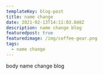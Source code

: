 ```yaml
---
templateKey: blog-post
title: name change
date: 2021-02-13T14:11:03.848Z
description: name change blog
featuredpost: true
featuredimage: /img/coffee-gear.png
tags:
  - name change
---
```

body name change blog